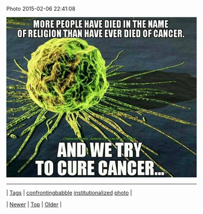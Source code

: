 <!--
title: Photo 2015-02-06 22
date: 2020-06-28T15:27:00.065Z
tags: confrontingbabble, institutionalized, photo
-->


Photo 2015-02-06 22:41:08

![](110284861704-0.jpg)

<!--BOTTOM-POST-NAVIGATION-->
---

| [Tags](tags.md) | [confrontingbabble](tag-confrontingbabble.md) [institutionalized](tag-institutionalized.md) [photo](tag-photo.md) |

| [Newer](110281673674.md) | [Top](index.md) | [Older](110329830374.md) |